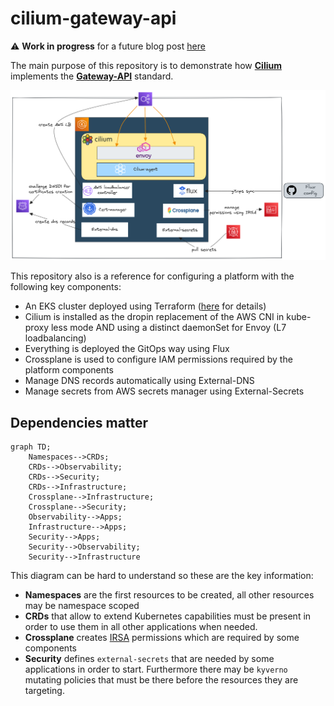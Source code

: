 # cilium-gateway-api

⚠️ **Work in progress** for a future blog post [here](https://blog.ogenki.io/)

The main purpose of this repository is to demonstrate how [**Cilium**](https://cilium.io/) implements the [**Gateway-API**](https://gateway-api.sigs.k8s.io/) standard.

![overview](.assets/cilium-gateway-api.png)

This repository also is a reference for configuring a platform with the following key components:

* An EKS cluster deployed using Terraform ([here](./terraform/eks/README.md) for details)
* Cilium is installed as the dropin replacement of the AWS CNI in kube-proxy less mode AND using a distinct daemonSet for Envoy (L7 loadbalancing)
* Everything is deployed the GitOps way using Flux
* Crossplane is used to configure IAM permissions required by the platform components
* Manage DNS records automatically using External-DNS
* Manage secrets from AWS secrets manager using External-Secrets

## Dependencies matter

```mermaid
graph TD;
    Namespaces-->CRDs;
    CRDs-->Observability;
    CRDs-->Security;
    CRDs-->Infrastructure;
    Crossplane-->Infrastructure;
    Crossplane-->Security;
    Observability-->Apps;
    Infrastructure-->Apps;
    Security-->Apps;
    Security-->Observability;
    Security-->Infrastructure
```

This diagram can be hard to understand so these are the key information:

* **Namespaces** are the first resources to be created, all other resources may be namespace scoped
* **CRDs** that allow to extend Kubernetes capabilities must be present in order to use them in all other applications when needed.
* **Crossplane** creates [IRSA](https://docs.aws.amazon.com/emr/latest/EMR-on-EKS-DevelopmentGuide/setting-up-enable-IAM.html) permissions which are required by some components
* **Security** defines `external-secrets` that are needed by some applications in order to start. Furthermore there may be `kyverno` mutating policies that must be there before the resources they are targeting.
